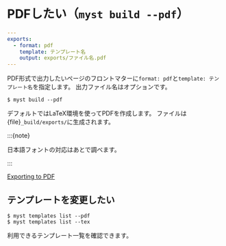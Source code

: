 # PDFしたい（``myst build --pdf``）

```yaml
---
exports:
  - format: pdf
    template: テンプレート名
    output: exports/ファイル名.pdf
---
```

PDF形式で出力したいページのフロントマターに``format: pdf``と``template: テンプレート名``を指定します。
出力ファイル名はオプションです。

```console
$ myst build --pdf
```

デフォルトではLaTeX環境を使ってPDFを作成します。
ファイルは{file}`_build/exports/`に生成されます。

:::{note}

日本語フォントの対応はあとで調べます。

:::

[Exporting to PDF](https://myst-tools.org/docs/mystjs/creating-pdf-documents)

## テンプレートを変更したい

```console
$ myst templates list --pdf
$ myst templates list --tex
```

利用できるテンプレート一覧を確認できます。
